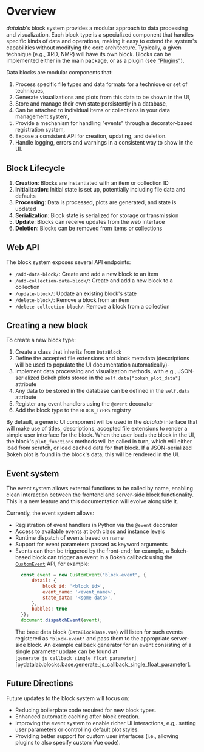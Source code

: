 # Overview

*datalab*'s block system provides a modular approach to data processing and visualization.
Each block type is a specialized component that handles specific kinds of data and operations, making it easy to extend the system's capabilities without modifying the core architecture.
Typically, a given technique (e.g., XRD, NMR) will have its own block.
Blocks can be implemented either in the main package, or as a plugin (see ["Plugins"](/plugins)).

Data blocks are modular components that:

1. Process specific file types and data formats for a technique or set of techniques,
2. Generate visualizations and plots from this data to be shown in the UI,
3. Store and manage their own state persistently in a database,
4. Can be attached to individual items or collections in your data management system,
5. Provide a mechanism for handling "events" through a decorator-based registration system,
6. Expose a consistent API for creation, updating, and deletion.
7. Handle logging, errors and warnings in a consistent way to show in the UI.

## Block Lifecycle

1. **Creation**: Blocks are instantiated with an item or collection ID
2. **Initialization**: Initial state is set up, potentially including file data and defaults
3. **Processing**: Data is processed, plots are generated, and state is updated
4. **Serialization**: Block state is serialized for storage or transmission
5. **Update**: Blocks can receive updates from the web interface
6. **Deletion**: Blocks can be removed from items or collections


## Web API

The block system exposes several API endpoints:

- `/add-data-block/`: Create and add a new block to an item
- `/add-collection-data-block/`: Create and add a new block to a collection
- `/update-block/`: Update an existing block's state
- `/delete-block/`: Remove a block from an item
- `/delete-collection-block/`: Remove a block from a collection

## Creating a new block

To create a new block type:

1. Create a class that inherits from `DataBlock`
2. Define the accepted file extensions and block metadata (descriptions will be used to populate the UI documentation automatically)-
3. Implement data processing and visualization methods, with e.g., JSON-serialized Bokeh plots stored in the `self.data["bokeh_plot_data"]` attribute
4. Any data to be stored in the database can be defined in the `self.data` attribute
5. Register any event handlers using the `@event` decorator
5. Add the block type to the `BLOCK_TYPES` registry

By default, a generic UI component will be used in the *datalab* interface that
will make use of titles, descriptions, accepted file extensions to render a
simple user interface for the block.
When the user loads the block in the UI, the block's `plot_functions` methods
will be called in turn, which will either load from scratch, or load cached data
for that block.
If a JSON-serialized Bokeh plot is found in the block's data, this will be
rendered in the UI.

## Event system

The event system allows external functions to be called by name, enabling clean interaction between the frontend and server-side block functionality.
This is a new feature and this documentation will evolve alongside it.

Currently, the event system allows:

- Registration of event handlers in Python via the `@event` decorator
- Access to available events at both class and instance levels
- Runtime dispatch of events based on name
- Support for event parameters passed as keyword arguments
- Events can then be triggered by the front-end; for example, a Bokeh-based block can trigger an event in a Bokeh callback using the [`CustomEvent`](https://developer.mozilla.org/en-US/docs/Web/API/CustomEvent/CustomEvent) API, for example:
  ```javascript
    const event = new CustomEvent("block-event", {
        detail: {
            block_id: '<block_id>',
            event_name: '<event_name>',
            state_data: '<some data>',
        },
        bubbles: true
    });
    document.dispatchEvent(event);
  ```
  The base data block (`DataBlockBase.vue`) will listen for such events registered as `'block-event'` and pass them to the appropriate server-side block.
  An example callback generator for an event consisting of a single parameter
  update can be found at [`generate_js_callback_single_float_parameter`][pydatalab.blocks.base.generate_js_callback_single_float_parameter].

## Future Directions

Future updates to the block system will focus on:

- Reducing boilerplate code required for new block types.
- Enhanced automatic caching after block creation.
- Improving the event system to enable richer UI interactions, e.g,. setting user parameters or controlling default plot styles.
- Providing better support for custom user interfaces (i.e., allowing plugins to also specify custom Vue code).
